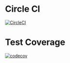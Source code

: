 # Circle CI
[![CircleCI](https://circleci.com/gh/ntnghia0320/train.svg?style=svg)](https://circleci.com/gh/ntnghia0320/train/)
# Test Coverage
[![codecov](https://codecov.io/gh/ntnghia0320/train/branch/master/graph/badge.svg?token=3NiZSsp9Gc)](https://codecov.io/gh/ntnghia0320/train)
